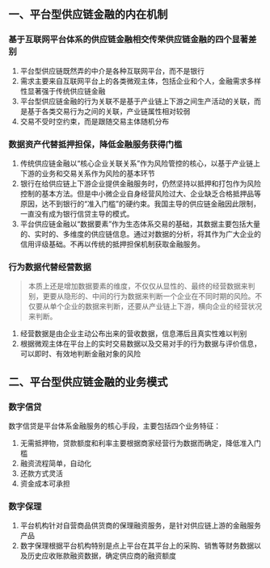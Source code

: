## 一、平台型供应链金融的内在机制

### 基于互联网平台体系的供应链金融相交传荣供应链金融的四个显著差别

1. 平台型供应链既然弄的中介是各种互联网平台，而不是银行
2. 需求主要来自互联网平台上的各类微观主体，包括企业和个人，金融需求多样性显著强于传统供应链金融
3. 平台型供应链金融的行为关联不是基于产业链上下游之间生产活动的关联，而是基于各类交易行为之间的关联，产业链属性相对较弱
4. 交易不受时空约束，而是跟随交易主体随机分布



### 数据资产代替抵押担保，降低金融服务获得门槛

1. 传统供应链金融以“核心企业关联关系”作为风险管控的核心，以基于产业链上下游的业务和交易关系作为风险的基本环节
2. 银行在给供应链上下游企业提供金融服务时，仍然坚持以抵押和打包作为风险控制的基本方法。但是中小微企业自身经营风险过大、企业缺乏合格抵押品等原因，达不到银行的“准入门槛”的硬约束。我国主导的供应链金融因此限制，一直没有成为银行信贷主导的模式。
3. 平台供应链金融以“数据要素”作为生态体系交易的基础，其数据主要包括大量的、实时的、多维度的供应链信息。通过对数据的分析，将其作为广大企业的信用评级基础。不再以传统的抵押担保机制获取金融服务。



### 行为数据代替经营数据

> 本质上还是增加数据要素的维度，不仅仅从显性的、最终的经营数据来判别，更要从隐形的、中间的行为数据来判断一个企业在不同时期的风险。不仅要从单个企业的数据来判断，还要从产业链上下游，横向企业的经营状况来判断。

1. 经营数据是由企业主动公布出来的营收数据，信息滞后且真实性难以判别
2. 根据微观主体在平台上的实时交易数据以及交易对手的行为数据与评价信息，可以即时、有效地判断金融对象的风险

## 二、平台型供应链金融的业务模式

### 数字信贷

数字信贷是平台体系金融服务的核心手段，主要包括四个业务特征：

1. 无需抵押物，贷款额度和利率主要根据商家经营行为数据而确定，降低准入门槛
2. 融资流程简单，自动化
3. 还款方式灵活
4. 资金成本可承担

### 数字保理

1. 平台机构针对自营商品供货商的保理融资服务，是针对供应链上游的金融服务产品
2. 数字保理根据平台机构特别是点上平台在其平台上的采购、销售等财务数据以及历史应收账款融资数据，确定供应商的融资额度

